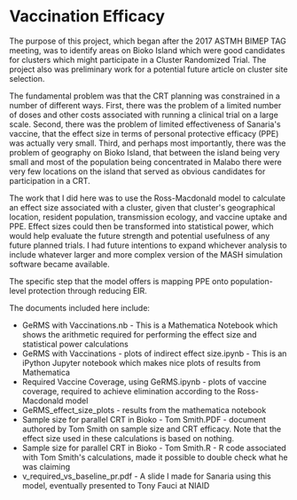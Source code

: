 # Vaccination Efficacy

The purpose of this project, which began after the 2017 ASTMH BIMEP TAG meeting,
was to identify areas on Bioko Island which were good candidates for clusters which
might participate in a Cluster Randomized Trial. The project also was preliminary
work for a potential future article on cluster site selection.

The fundamental problem was that the CRT planning was constrained in a number of
different ways. First, there was the problem of a limited number of doses and other
costs associated with running a clinical trial on a large scale. Second, there was
the problem of limited effectiveness of Sanaria's vaccine, that the effect size
in terms of personal protective efficacy (PPE) was actually very small. Third, and
perhaps most importantly, there was the problem of geography on Bioko Island, that
between the island being very small and most of the population being concentrated in
Malabo there were very few locations on the island that served as obvious candidates
for participation in a CRT.

The work that I did here was to use the Ross-Macdonald model to calculate an effect
size associated with a cluster, given that cluster's geographical location, resident
population, transmission ecology, and vaccine uptake and PPE. Effect sizes could then be transformed into statistical power, which would help evaluate the future
strength and potential usefulness of any future planned trials. I had future intentions to expand whichever analysis to include whatever larger and more complex version of the MASH simulation software became available.

The specific step that the model offers is mapping PPE onto population-level protection through reducing EIR.

The documents included here include:
  * GeRMS with Vaccinations.nb - This is a Mathematica Notebook which shows the
  arithmetic required for performing the effect size and statistical power calculations
  * GeRMS with Vaccinations - plots of indirect effect size.ipynb - This is an
  iPython Jupyter notebook which makes nice plots of results from Mathematica
  * Required Vaccine Coverage, using GeRMS.ipynb - plots of vaccine coverage,
  required to achieve elimination according to the Ross-Macdonald model
  * GeRMS_effect_size_plots - results from the mathematica notebook
  * Sample size for parallel CRT in Bioko - Tom Smith.PDF - document authored by Tom Smith on sample size and CRT efficacy. Note that the effect size used in these
  calculations is based on nothing.
  * Sample size for parallel CRT in Bioko - Tom Smith.R - R code associated with Tom Smith's calculations, made it possible to double check what he was claiming
  * v_required_vs_baseline_pr.pdf - A slide I made for Sanaria using this model, eventually presented to Tony Fauci at NIAID
